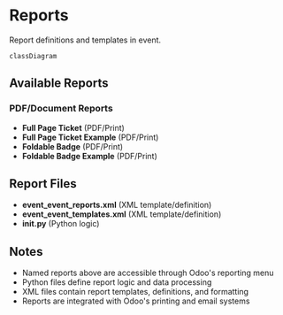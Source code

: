 # Reports

Report definitions and templates in event.

```mermaid
classDiagram
```

## Available Reports

### PDF/Document Reports
- **Full Page Ticket** (PDF/Print)
- **Full Page Ticket Example** (PDF/Print)
- **Foldable Badge** (PDF/Print)
- **Foldable Badge Example** (PDF/Print)


## Report Files

- **event_event_reports.xml** (XML template/definition)
- **event_event_templates.xml** (XML template/definition)
- **__init__.py** (Python logic)

## Notes
- Named reports above are accessible through Odoo's reporting menu
- Python files define report logic and data processing
- XML files contain report templates, definitions, and formatting
- Reports are integrated with Odoo's printing and email systems
